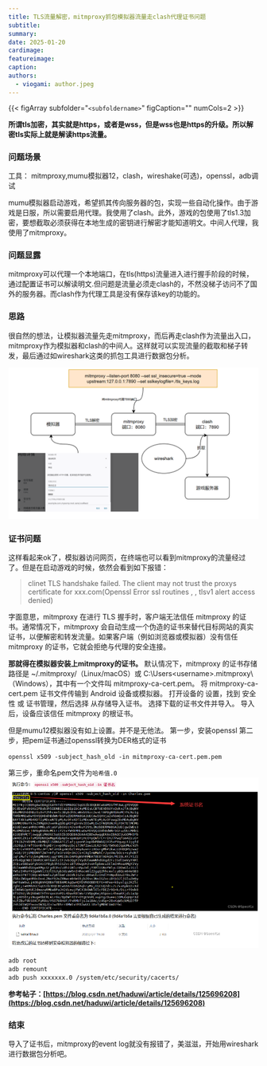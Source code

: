 ```yaml
---
title: TLS流量解密，mitmproxy抓包模拟器流量走clash代理证书问题
subtitle: 
summary:
date: 2025-01-20
cardimage: 
featureimage: 
caption: 
authors:
  - viogami: author.jpeg
---
```

{{< figArray subfolder="`<subfoldername>`" figCaption="" numCols=2 >}}

**所谓tls加密，其实就是https，或者是wss，但是wss也是https的升级。所以解密tls实际上就是解读https流量。**

### 问题场景

工具： mitmproxy,mumu模拟器12，clash，wireshake(可选)，openssl，adb调试

<!--more-->

mumu模拟器启动游戏，希望抓其传向服务器的包，实现一些自动化操作。由于游戏是日服，所以需要启用代理。我使用了clash。此外，游戏的包使用了tls1.3加密，要想截取必须获得在本地生成的密钥进行解密才能知道明文。中间人代理，我使用了mitmproxy。

### 问题显露

mitmproxy可以代理一个本地端口，在tls(https)流量进入进行握手阶段的时候，通过配置证书可以解读明文.但问题是流量必须走clash的，不然没梯子访问不了国外的服务器。而clash作为代理工具是没有保存该key的功能的。

### 思路

很自然的想法，让模拟器流量先走mitmproxy，而后再走clash作为流量出入口，mitmproxy作为模拟器和clash的中间人。这样就可以实现流量的截取和梯子转发，最后通过如wireshark这类的抓包工具进行数据包分析。

![alt text](image/1.png)

### 证书问题

这样看起来ok了，模拟器访问网页，在终端也可以看到mitmproxy的流量经过了。但是在启动游戏的时候，依然会看到如下报错：

> clinet TLS handshake failed. The client may not trust the proxys certificate for xxx.com(Openssl Error ssl routines , , tlsv1 alert access denied)

字面意思，mitmproxy 在进行 TLS 握手时，客户端无法信任 mitmproxy 的证书。通常情况下，mitmproxy 会自动生成一个伪造的证书来替代目标网站的真实证书，以便解密和转发流量。如果客户端（例如浏览器或模拟器）没有信任 mitmproxy 的证书，它就会拒绝与代理的安全连接。

**那就得在模拟器安装上mitmproxy的证书。**
默认情况下，mitmproxy 的证书存储路径是 ~/.mitmproxy/（Linux/macOS）或 C:\Users\<username>\.mitmproxy\（Windows），其中有一个文件叫 mitmproxy-ca-cert.pem。
将 mitmproxy-ca-cert.pem 证书文件传输到 Android 设备或模拟器。
打开设备的 设置，找到 安全性 或 证书管理，然后选择 从存储导入证书。
选择下载的证书文件并导入。
导入后，设备应该信任 mitmproxy 的根证书。

但是mumu12模拟器没有如上设置。并不是无他法。
第一步，安装openssl
第二步，把pem证书通过openssl转换为DER格式的证书

`openssl x509 -subject_hash_old -in mitmproxy-ca-cert.pem.pem`

第三步，重命名pem文件为`哈希值.0`
![alt text](image/2.png)

```bash
adb root
adb remount
adb push xxxxxxx.0 /system/etc/security/cacerts/
```

**参考帖子：[https://blog.csdn.net/haduwi/article/details/125696208](https://blog.csdn.net/haduwi/article/details/125696208)**

### 结束

导入了证书后，mitmproxy的event log就没有报错了，美滋滋，开始用wireshark进行数据包分析吧。

<script src="https://giscus.app/client.js"
        data-repo="viogami/blog"
        data-repo-id="R_kgDOORWDyA"
        data-category="Announcements"
        data-category-id="DIC_kwDOORWDyM4Conxc"
        data-mapping="pathname"
        data-strict="0"
        data-reactions-enabled="1"
        data-emit-metadata="0"
        data-input-position="top"
        data-theme="preferred_color_scheme"
        data-lang="zh-CN"
        crossorigin="anonymous"
        async>
</script>
